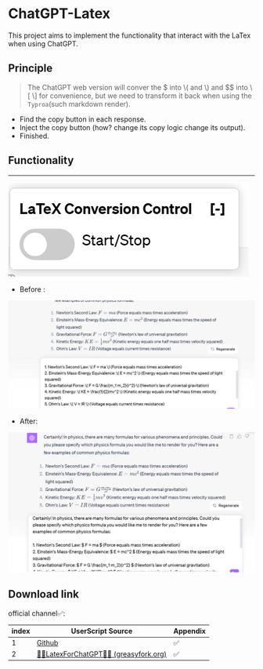 # ChatGPT-Latex
This project aims to implement the functionality that interact with the LaTex when using ChatGPT.  

## Principle

> The ChatGPT web version will conver the \$ into \\( and \\) and $$ into \\[  \\] for convenience, 
> but we need to transform it back when using the `Typroa`(such markdown render).
- Find the copy button in each response.
- Inject the copy button (how? change its copy logic change its output).
- Finished.


## Functionality

---

![image-20231104182955940](assets/image-20231104182955940.png)

- Before :

![image-20231104183015187](assets/image-20231104183015187.png)

- After:

![image-20231104183049386](assets/image-20231104183049386.png)



## Download link

official channel✅:

| index | UserScript Source                                            | Appendix |
| ----- | ------------------------------------------------------------ | -------- |
| 1     | [Github](https://github.com/linkedlist771/ChatGPT-Latex)     | ✅        |
| 2     | [🚀🚀LatexForChatGPT🚀🚀 (greasyfork.org)](https://greasyfork.org/en/scripts/479009-latexforchatgpt) | ✅        |

